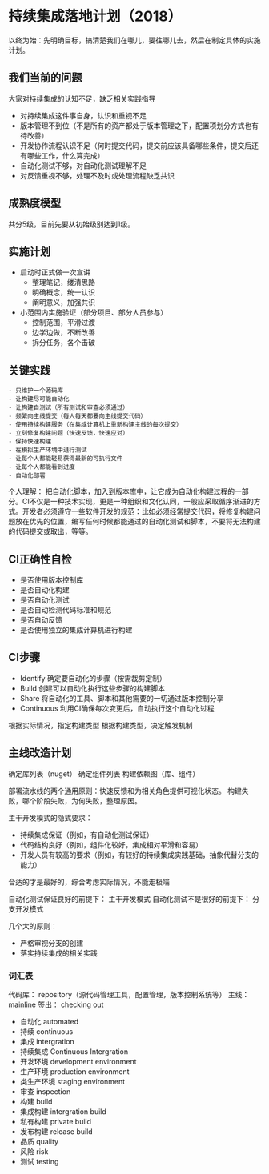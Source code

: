 # 持续集成落地计划（2018）

以终为始：先明确目标，搞清楚我们在哪儿，要往哪儿去，然后在制定具体的实施计划。

## 我们当前的问题

大家对持续集成的认知不足，缺乏相关实践指导

- 对持续集成这件事自身，认识和重视不足
- 版本管理不到位（不是所有的资产都处于版本管理之下，配置项划分方式也有待改善）
- 开发协作流程认识不足（何时提交代码，提交前应该具备哪些条件，提交后还有哪些工作，什么算完成）
- 自动化测试不够，对自动化测试理解不足
- 对反馈重视不够，处理不及时或处理流程缺乏共识

## 成熟度模型

共分5级，目前先要从初始级别达到1级。

## 实施计划

- 启动时正式做一次宣讲
	- 整理笔记，缕清思路
	- 明确概念，统一认识
	- 阐明意义，加强共识
- 小范围内实施验证（部分项目、部分人员参与）
	- 控制范围，平滑过渡
	- 边学边做，不断改善
	- 拆分任务，各个击破

## 关键实践

	- 只维护一个源码库
	- 让构建尽可能自动化
	- 让构建自测试（所有测试和审查必须通过）
	- 频繁向主线提交（每人每天都要向主线提交代码）
	- 使用持续构建服务（在集成计算机上重新构建主线的每次提交）
	- 立刻修复构建问题（快速反馈，快速应对）
	- 保持快速构建
	- 在模拟生产环境中进行测试
	- 让每个人都能轻易获得最新的可执行文件
	- 让每个人都能看到进度
	- 自动化部署

个人理解：
把自动化脚本，加入到版本库中，让它成为自动化构建过程的一部分。CI不仅是一种技术实现，更是一种组织和文化认同，一般应采取循序渐进的方式。开发者必须遵守一些软件开发的规范：比如必须经常提交代码，将修复构建问题放在优先的位置，编写任何时候都能通过的自动化测试和脚本，不要将无法构建的代码提交或取出，等等。

## CI正确性自检

- 是否使用版本控制库
- 是否自动化构建
- 是否自动化测试
- 是否自动检测代码标准和规范
- 是否自动反馈
- 是否使用独立的集成计算机进行构建

## CI步骤

- Identify 确定要自动化的步骤（按需裁剪定制）
- Build 创建可以自动化执行这些步骤的构建脚本
- Share 将自动化的工具、脚本和其他需要的一切通过版本控制分享
- Continuous 利用CI确保每次变更后，自动执行这个自动化过程

根据实际情况，指定构建类型
根据构建类型，决定触发机制


## 主线改造计划

确定库列表（nuget）
确定组件列表
构建依赖图（库、组件）


部署流水线的两个通用原则：快速反馈和为相关角色提供可视化状态。
构建失败，哪个阶段失败，为何失败，整理原因。


主干开发模式的隐式要求：

- 持续集成保证（例如，有自动化测试保证）
- 代码结构良好（例如，组件化较好，集成相对平滑和容易）
- 开发人员有较高的要求（例如，有较好的持续集成实践基础，抽象代替分支的能力）

合适的才是最好的，综合考虑实际情况，不能走极端

自动化测试保证良好的前提下： 主干开发模式
自动化测试不是很好的前提下： 分支开发模式

几个大的原则：

- 严格审视分支的创建
- 落实持续集成的相关实践

### 词汇表

代码库： repository（源代码管理工具，配置管理，版本控制系统等）
主线： mainline
签出： checking out

- 自动化 automated
- 持续 continuous
- 集成 intergration
- 持续集成 Continuous Intergration
- 开发环境 development environment
- 生产环境 production environment
- 类生产环境 staging environment
- 审查 inspection
- 构建 build
- 集成构建 intergration build
- 私有构建 private build
- 发布构建 release build
- 品质 quality
- 风险 risk
- 测试 testing
